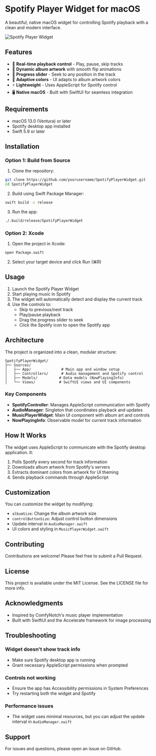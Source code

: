 # Spotify Player Widget for macOS

A beautiful, native macOS widget for controlling Spotify playback with a clean and modern interface.

![Spotify Player Widget](screenshot.png)

## Features

- 🎵 **Real-time playback control** - Play, pause, skip tracks
- 🎨 **Dynamic album artwork** with smooth flip animations
- 🎯 **Progress slider** - Seek to any position in the track
- 🌈 **Adaptive colors** - UI adapts to album artwork colors
- ⚡ **Lightweight** - Uses AppleScript for Spotify control
- 🖥️ **Native macOS** - Built with SwiftUI for seamless integration

## Requirements

- macOS 13.0 (Ventura) or later
- Spotify desktop app installed
- Swift 5.9 or later

## Installation

### Option 1: Build from Source

1. Clone the repository:
```bash
git clone https://github.com/yourusername/SpotifyPlayerWidget.git
cd SpotifyPlayerWidget
```

2. Build using Swift Package Manager:
```bash
swift build -c release
```

3. Run the app:
```bash
./.build/release/SpotifyPlayerWidget
```

### Option 2: Xcode

1. Open the project in Xcode:
```bash
open Package.swift
```

2. Select your target device and click Run (⌘R)

## Usage

1. Launch the Spotify Player Widget
2. Start playing music in Spotify
3. The widget will automatically detect and display the current track
4. Use the controls to:
   - Skip to previous/next track
   - Play/pause playback
   - Drag the progress slider to seek
   - Click the Spotify icon to open the Spotify app

## Architecture

The project is organized into a clean, modular structure:

```
SpotifyPlayerWidget/
├── Sources/
│   ├── App/              # Main app and window setup
│   ├── Controllers/      # Audio management and Spotify control
│   ├── Models/          # Data models (NowPlayingInfo)
│   └── Views/           # SwiftUI views and UI components
```

### Key Components

- **SpotifyController**: Manages AppleScript communication with Spotify
- **AudioManager**: Singleton that coordinates playback and updates
- **MusicPlayerWidget**: Main UI component with album art and controls
- **NowPlayingInfo**: Observable model for current track information

## How It Works

The widget uses AppleScript to communicate with the Spotify desktop application. It:
1. Polls Spotify every second for track information
2. Downloads album artwork from Spotify's servers
3. Extracts dominant colors from artwork for UI theming
4. Sends playback commands through AppleScript

## Customization

You can customize the widget by modifying:
- `albumSize`: Change the album artwork size
- `controlButtonSize`: Adjust control button dimensions
- Update interval in `AudioManager.swift`
- UI colors and styling in `MusicPlayerWidget.swift`

## Contributing

Contributions are welcome! Please feel free to submit a Pull Request.

## License

This project is available under the MIT License. See the LICENSE file for more info.

## Acknowledgments

- Inspired by ComfyNotch's music player implementation
- Built with SwiftUI and the Accelerate framework for image processing

## Troubleshooting

### Widget doesn't show track info
- Make sure Spotify desktop app is running
- Grant necessary AppleScript permissions when prompted

### Controls not working
- Ensure the app has Accessibility permissions in System Preferences
- Try restarting both the widget and Spotify

### Performance issues
- The widget uses minimal resources, but you can adjust the update interval in `AudioManager.swift`

## Support

For issues and questions, please open an issue on GitHub.
